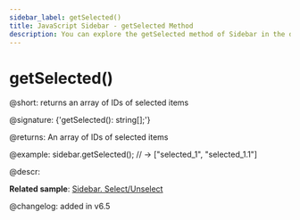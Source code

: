 ```yaml
---
sidebar_label: getSelected()
title: JavaScript Sidebar - getSelected Method 
description: You can explore the getSelected method of Sidebar in the documentation of the DHTMLX JavaScript UI library. Browse developer guides and API reference, try out code examples and live demos, and download a free 30-day evaluation version of DHTMLX Suite 7.
---
```


# getSelected()

@short: returns an array of IDs of selected items

@signature: {'getSelected(): string[];'}

@returns:
An array of IDs of selected items

@example:
sidebar.getSelected(); // -> ["selected_1", "selected_1.1"]

@descr:

**Related sample**: [Sidebar. Select/Unselect](https://snippet.dhtmlx.com/3odod5v1)

@changelog: added in v6.5

[comment]: # (@relatedapi: sidebar/api/sidebar_isselected_method.md sidebar/api/sidebar_select_method.md sidebar/api/sidebar_unselect_method.md)

[comment]: # (@related: sidebar/work_with_sidebar.md#getting-selected-items)

